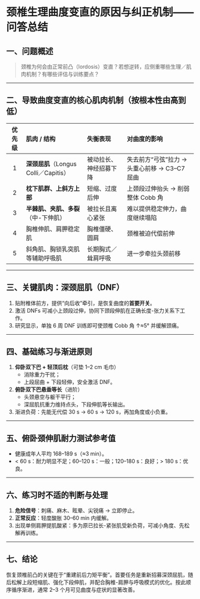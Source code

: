 # 颈椎生理曲度变直的原因与纠正机制——问答总结

## 一、问题概述

> 颈椎为何会由正常前凸（lordosis）变直？若想逆转，应侧重哪些生理／肌肉机制？有哪些评估与训练要点？

---

## 二、导致曲度变直的核心肌肉机制（按根本性由高到低）

| 优先级 | 肌肉 / 结构 | 失衡表现 | 对曲度的影响 |
| :--: | :-- | :-- | :-- |
| 1 | **深颈屈肌**（Longus Colli／Capitis） | 被动拉长、神经招募下降 | 失去前方“弓弦”拉力 → 头重心前移 → C3–C7 屈曲 |
| 2 | **枕下肌群、上斜方上部** | 短缩、过度后伸 | 上颈段过伸抬头 → 削弱整体 Cobb 角 |
| 3 | **半棘肌、夹肌、多裂**（中-下伸肌） | 被拉长且离心紧张 | 难以提供稳定伸力，曲度继续塌陷 |
| 4 | 胸椎伸肌、肩胛稳定肌 | 胸椎僵硬、圆肩 | 颈椎被迫代偿前伸 |
| 5 | 斜角肌、胸锁乳突肌等辅助呼吸肌 | 长期胸式／耸肩呼吸 | 进一步牵拉头颈前移 |

---

## 三、关键肌肉：深颈屈肌（DNF）

1. 贴附椎体前方，提供“向后收”牵引，是恢复曲度的**首要开关**。
2. 激活 DNFs 可减小上颈段过伸，协同下颈段伸肌在正确长度-张力关系下工作。
3. 研究显示，单独 6 周 DNF 训练即可使颈椎 Cobb 角 ↑≈5° 并缓解颈痛。

---

## 四、基础练习与渐进原则

1. **仰卧双下巴 + 轻顶后枕**（可垫 1–2 cm 毛巾）
   - 消除重力干扰；
   - 上段屈曲 + 下段轻伸，安全激活 DNF。
2. **俯卧双下巴悬垂等长**（进阶）
   - 头颈悬空与躯干平行；
   - 深屈肌抗重力维持点头，下段伸肌等长输出。
3. 渐进负荷：先能无代偿 30 s → 60 s → 120 s，再加角度或小负重。

---

## 五、俯卧颈伸肌耐力测试参考值

- 健康成年人平均 168–189 s（≈3 min）。
- < 60 s：耐力明显不足；60–120 s：一般；120–180 s：良好；> 180 s：优良。

---

## 六、练习时不适的判断与处理

1. **危险信号**：刺痛、麻木、眩晕、尖锐痛 → 立即停止。
2. **正常反应**：轻度酸胀 30–60 min 内缓解。
3. 出现单侧肩胛提肌酸紧：多为原已拉长-紧张肌受新负荷，可减小角度、先松解再训练。

---

## 七、结论

恢复颈椎前凸的关键在于“重建前后力矩平衡”。首要任务是重新招募深颈屈肌，随后松解上段短缩肌、强化下段伸肌，并配合胸椎-肩胛与呼吸模式的优化。按此顺序循序渐进，通常 2–3 个月可见曲度与症状的显著改善。 